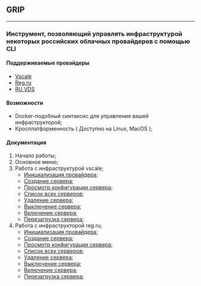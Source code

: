 ## GRIP
___
### Инструмент, позволяющий управлять инфраструктурой некоторых российских  облачных провайдеров c помощью CLI

#### Поддерживаемые провайдеры
- [Vscale](https://vds.selectel.ru/ru/ "VSCALE")
- [Reg.ru](https://www.reg.ru "REG.RU")
- [RU VDS](https://ruvds.com/ru-rub "RU VDS")

#### Возможности
 - Docker-подобный синтаксис для управления вашей инфраструкторой;
 - Кросплатформенность ( Доступно на Linux, MacOS );

#### Документация
1. Начало работы;
2. Основное меню;
3. Работа с инфраструктурой vscale;
	- [Инициализация провайдера](docs/vscale/init.md);
	- [Создание сервера](docs/vscale/create.md);
	- [Просмотр конфигурации сервера](docs/vscale/inspect.md);
	- [Список всех серверов](docs/vscale/ls.md);
	- [Удаление сервера](docs/vscale/rm.md);
	- [Выключение сервера](docs/vscale/stop.md);
	- [Включение сервера](docs/vscale/start.md);
	- [Перезагрузка сервера](docs/vscale/restart.md);
4. Работа с инфраструкторой reg.ru;
	- [Инициализация провайдера](docs/regru/init.md);
	- [Создание сервера](docs/regru/create.md);
	- [Просмотр конфигурации сервера](docs/regru/inspect.md);
	- [Список всех серверов](docs/regru/ls.md);
	- [Удаление сервера](docs/regru/rm.md);
	- [Выключение сервера](docs/regru/stop.md);
	- [Включение сервера](docs/regru/start.md);
	- [Перезагрузка сервера](docs/regru/restart.md);